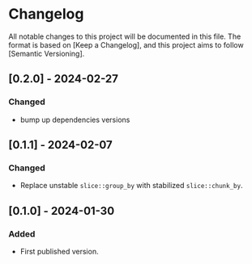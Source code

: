 # Changelog

All notable changes to this project will be documented in this file. The
format is based on [Keep a Changelog], and this project aims to follow
[Semantic Versioning].

## [0.2.0] - 2024-02-27

### Changed

- bump up dependencies versions

## [0.1.1] - 2024-02-07

### Changed

- Replace unstable `slice::group_by` with stabilized `slice::chunk_by`.

## [0.1.0] - 2024-01-30

### Added

- First published version.
